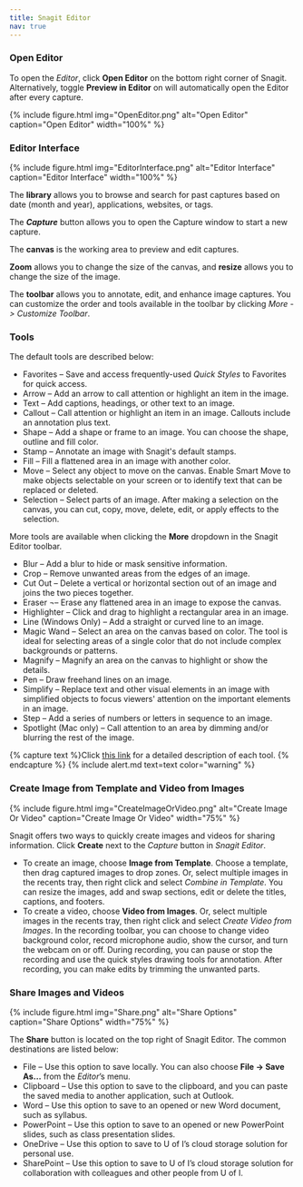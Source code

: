 ```yaml
---
title: Snagit Editor
nav: true
--- 
```

### Open Editor

To open the _Editor_, click **Open Editor** on the bottom right corner of Snagit. Alternatively, toggle **Preview in Editor** on will automatically open the Editor after every capture.

{% include figure.html img="OpenEditor.png" alt="Open Editor" caption="Open Editor" width="100%" %}

### Editor Interface

{% include figure.html img="EditorInterface.png" alt="Editor Interface" caption="Editor Interface" width="100%" %}

The **library** allows you to browse and search for past captures based on date (month and year), applications, websites, or tags.

The **_Capture_** button allows you to open the Capture window to start a new capture. 

The **canvas** is the working area to preview and edit captures. 

**Zoom** allows you to change the size of the canvas, and **resize** allows you to change the size of the image.

The **toolbar** allows you to annotate, edit, and enhance image captures. You can customize the order and tools available in the toolbar by clicking _More -> Customize Toolbar_. 

### Tools
The default tools are described below:
- Favorites – Save and access frequently-used _Quick Styles_ to Favorites for quick access.
- Arrow – Add an arrow to call attention or highlight an item in the image.
- Text – Add captions, headings, or other text to an image.
- Callout – Call attention or highlight an item in an image. Callouts include an annotation plus text.
- Shape – Add a shape or frame to an image. You can choose the shape, outline and fill color.
- Stamp – Annotate an image with Snagit's default stamps.
- Fill – Fill a flattened area in an image with another color.
- Move – Select any object to move on the canvas. Enable Smart Move to make objects selectable on your screen or to identify text that can be replaced or deleted.
- Selection – Select parts of an image. After making a selection on the canvas, you can cut, copy, move, delete, edit, or apply effects to the selection.

More tools are available when clicking the **More** dropdown in the Snagit Editor toolbar.
- Blur – Add a blur to hide or mask sensitive information.
- Crop – Remove unwanted areas from the edges of an image.
- Cut Out – Delete a vertical or horizontal section out of an image and joins the two pieces together.
- Eraser ¬– Erase any flattened area in an image to expose the canvas.
- Highlighter – Click and drag to highlight a rectangular area in an image.
- Line (Windows Only) – Add a straight or curved line to an image.
- Magic Wand – Select an area on the canvas based on color. The tool is ideal for selecting areas of a single color that do not include complex backgrounds or patterns.
- Magnify – Magnify an area on the canvas to highlight or show the details.
- Pen – Draw freehand lines on an image.
- Simplify – Replace text and other visual elements in an image with simplified objects to focus viewers' attention on the important elements in an image.
- Step – Add a series of numbers or letters in sequence to an image.
- Spotlight (Mac only) – Call attention to an area by dimming and/or blurring the rest of the image.

{% capture text %}Click 
<a href="https://support.techsmith.com/hc/en-us/articles/360050196172" target="_blank" rel="noopener noreferrer">this link</a> for a detailed description of each tool.
{% endcapture %}
{% include alert.md text=text color="warning" %}

### Create Image from Template and Video from Images

{% include figure.html img="CreateImageOrVideo.png" alt="Create Image Or Video" caption="Create Image Or Video" width="75%" %}

Snagit offers two ways to quickly create images and videos for sharing information. Click **Create** next to the _Capture_ button in *Snagit Editor*. 
- To create an image, choose **Image from Template**. Choose a template, then drag captured images to drop zones. Or, select multiple images in the recents tray, then right click and select *Combine in Template*. You can resize the images, add and swap sections, edit or delete the titles, captions, and footers. 
- To create a video, choose **Video from Images**. Or, select multiple images in the recents tray, then right click and select *Create Video from Images*. In the recording toolbar, you can choose to change video background color, record microphone audio, show the cursor, and turn the webcam on or off. During recording, you can pause or stop the recording and use the quick styles drawing tools for annotation. After recording, you can make edits by trimming the unwanted parts.

### Share Images and Videos

{% include figure.html img="Share.png" alt="Share Options" caption="Share Options" width="75%" %}

The **Share** button is located on the top right of Snagit Editor. The common destinations are listed below:
- File – Use this option to save locally. You can also choose **File -> Save As…** from the _Editor_’s menu.
- Clipboard – Use this option to save to the clipboard, and you can paste the saved media to another application, such at Outlook. 
- Word – Use this option to save to an opened or new Word document, such as syllabus.
- PowerPoint – Use this option to save to an opened or new PowerPoint slides, such as class presentation slides. 
- OneDrive – Use this option to save to U of I’s cloud storage solution for personal use.
- SharePoint – Use this option to save to U of I’s cloud storage solution for collaboration with colleagues and other people from U of I.

